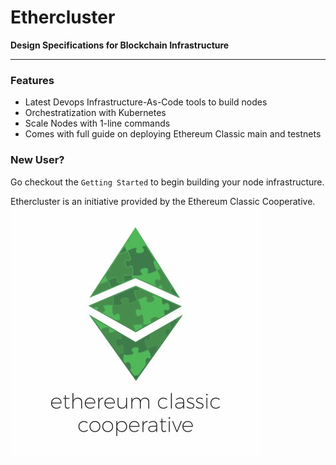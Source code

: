 # Ethercluster 

**Design Specifications for Blockchain Infrastructure**

---

### Features

* Latest Devops Infrastructure-As-Code tools to build nodes 
* Orchestratization with Kubernetes
* Scale Nodes with 1-line commands
* Comes with full guide on deploying Ethereum Classic main and testnets

### New User?

Go checkout the `Getting Started` to begin building your node infrastructure.



Ethercluster is an initiative provided by the Ethereum Classic Cooperative.
![logo](_media/ecc-logo.jpg)

